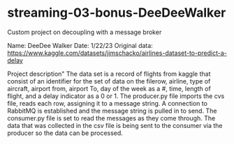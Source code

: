 # streaming-03-bonus-DeeDeeWalker
Custom project on decoupling with a message broker

Name: DeeDee Walker
Date: 1/22/23
Original data: https://www.kaggle.com/datasets/jimschacko/airlines-dataset-to-predict-a-delay

Project description"
The data set is a record of flights from kaggle that consist of an identifier for the set of data on the filerow, airline, type of aircraft, airport from, airport To, day of the week as a #, time, length of flight, and a delay indicator as a 0 or 1. The producer.py file imports the cvs file, reads each row, assigning it to a message string. A connection to RabbitMQ is established and the message string is pulled in to send. The consumer.py file is set to read the messages as they come through. The data that was collected in the csv file is being sent to the consumer via the producer so the data can be processed. 
